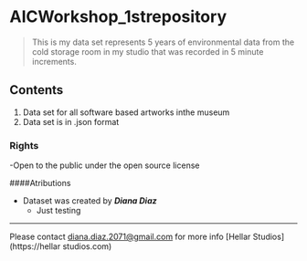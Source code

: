 # AICWorkshop_1strepository
> This is my data set represents 5 years of environmental data from the cold storage room in my studio that was recorded in 5 minute increments.

## Contents
1. Data set for all software based artworks inthe museum
2. Data set is in .json format

### Rights
-Open to the public under the open source license

####Atributions
- Dataset was created by ***Diana Diaz***
    - Just testing

***

Please contact diana.diaz.2071@gmail.com for more info
[Hellar Studios](https://hellar studios.com)
